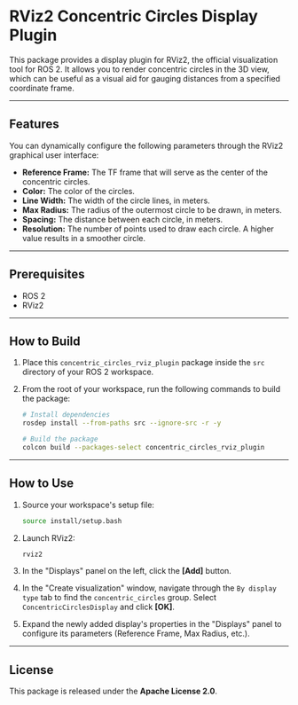 # RViz2 Concentric Circles Display Plugin

This package provides a display plugin for RViz2, the official visualization tool for ROS 2. It allows you to render concentric circles in the 3D view, which can be useful as a visual aid for gauging distances from a specified coordinate frame.

-----

## Features

You can dynamically configure the following parameters through the RViz2 graphical user interface:

  * **Reference Frame:** The TF frame that will serve as the center of the concentric circles.
  * **Color:** The color of the circles.
  * **Line Width:** The width of the circle lines, in meters.
  * **Max Radius:** The radius of the outermost circle to be drawn, in meters.
  * **Spacing:** The distance between each circle, in meters.
  * **Resolution:** The number of points used to draw each circle. A higher value results in a smoother circle.

-----

## Prerequisites

  * ROS 2
  * RViz2

-----

## How to Build

1.  Place this `concentric_circles_rviz_plugin` package inside the `src` directory of your ROS 2 workspace.

2.  From the root of your workspace, run the following commands to build the package:

    ```bash
    # Install dependencies
    rosdep install --from-paths src --ignore-src -r -y

    # Build the package
    colcon build --packages-select concentric_circles_rviz_plugin
    ```

-----

## How to Use

1.  Source your workspace's setup file:

    ```bash
    source install/setup.bash
    ```

2.  Launch RViz2:

    ```bash
    rviz2
    ```

3.  In the "Displays" panel on the left, click the **[Add]** button.

4.  In the "Create visualization" window, navigate through the `By display type` tab to find the `concentric_circles` group. Select `ConcentricCirclesDisplay` and click **[OK]**.

5.  Expand the newly added display's properties in the "Displays" panel to configure its parameters (Reference Frame, Max Radius, etc.).

-----

## License

This package is released under the **Apache License 2.0**.
